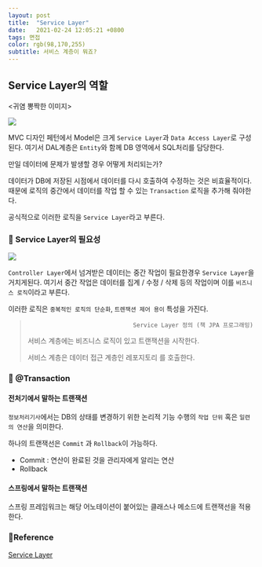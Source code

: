 ```yaml
---
layout: post 
title:  "Service Layer"
date:   2021-02-24 12:05:21 +0800 
tags: 면접
color: rgb(98,170,255)
subtitle: 서비스 계층이 뭐죠?
--- 
```


## Service Layer의 역할

<귀염 뽕짝한 이미지>

![](https://miro.medium.com/max/1400/1*z0mVu3ELKPBZolOpAUFxWw.png)

MVC 디자인 페턴에서 Model은 크게 `Service Layer`과 `Data Access Layer`로 구성된다.
여기서 DAL계층은 `Entity`와 함께 DB 영역에서 SQL처리를 담당한다.


만일 데이터에 문제가 발생할 경우 어떻게 처리되는가?

데이터가 DB에 저장된 시점에서 데이터를 다시 호출하여 수정하는 것은 비효율적이다.
때문에 로직의 중간에서 데이터를 작업 할 수 있는 `Transaction` 로직을 추가해 줘야한다.

공식적으로 이러한 로직을 `Service Layer`라고 부른다.

### 🚀 Service Layer의 필요성

![](https://martinfowler.com/eaaCatalog/ServiceLayerSketch.gif)

`Controller Layer`에서 넘겨받은 데이터는 중간 작업이 필요한경우 `Service Layer`을 거치게된다.
여기서 중간 작업은 데이터를 집계 / 수정 / 삭제 등의 작업이며 이를 `비즈니스 로직`이라고 부른다.

이러한 로직은 `중복적인 로직의 단순화`, `트렌잭션 제어 용이` 특성을 가진다.


>                                   Service Layer 정의 (책 JPA 프로그래밍)
> 서비스 계층에는 비즈니스 로직이 있고 트랜잭션을 시작한다.
> 
> 서비스 계층은 데이터 접근 계층인 레포지토리 를 호출한다.
>


### 🚀 @Transaction

#### 전처기에서 말하는 트랜잭션

`정보처리기사`에서는 DB의 상태를 변경하기 위한 논리적 기능 수행의 `작업 단위` 혹은 `일련의 연산`을 의미한다.

하나의 트랜잭선은 `Commit` 과 `Rollback`이 가능하다.

- Commit : 연산이 완료된 것을 관리자에게 알리는 연산
- Rollback

#### 스프링에서 말하는 트랜잭션

스프링 프레임워크는 해당 어노테이션이 붙어있는 클래스나 메소드에 트랜잭선을 적용한다.

### 🧾Reference
[Service Layer](https://goodteacher.tistory.com/252)